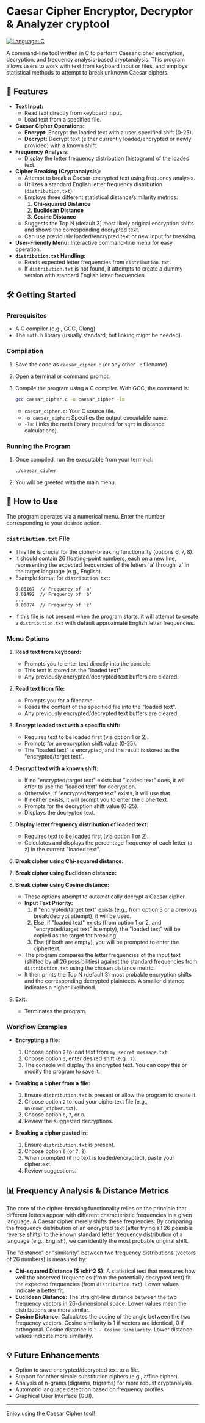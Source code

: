 
# Caesar Cipher Encryptor, Decryptor & Analyzer  cryptool

[![Language: C](https://img.shields.io/badge/Language-C-blue.svg)](https://en.wikipedia.org/wiki/C_(programming_language))

A command-line tool written in C to perform Caesar cipher encryption, decryption, and frequency analysis-based cryptanalysis. This program allows users to work with text from keyboard input or files, and employs statistical methods to attempt to break unknown Caesar ciphers.

## 🌟 Features

* **Text Input:**
  * Read text directly from keyboard input.
  * Load text from a specified file.
* **Caesar Cipher Operations:**
  * **Encrypt:** Encrypt the loaded text with a user-specified shift (0-25).
  * **Decrypt:** Decrypt text (either currently loaded/encrypted or newly provided) with a known shift.
* **Frequency Analysis:**
  * Display the letter frequency distribution (histogram) of the loaded text.
* **Cipher Breaking (Cryptanalysis):**
  * Attempt to break a Caesar-encrypted text using frequency analysis.
  * Utilizes a standard English letter frequency distribution (`distribution.txt`).
  * Employs three different statistical distance/similarity metrics:
    1. **Chi-squared Distance**
    2. **Euclidean Distance**
    3. **Cosine Distance**
  * Suggests the Top N (default 3) most likely original encryption shifts and shows the corresponding decrypted text.
  * Can use previously loaded/encrypted text or new input for breaking.
* **User-Friendly Menu:** Interactive command-line menu for easy operation.
* **`distribution.txt` Handling:**
  * Reads expected letter frequencies from `distribution.txt`.
  * If `distribution.txt` is not found, it attempts to create a dummy version with standard English letter frequencies.

## 🛠️ Getting Started

### Prerequisites

* A C compiler (e.g., GCC, Clang).
* The `math.h` library (usually standard, but linking might be needed).

### Compilation

1. Save the code as `caesar_cipher.c` (or any other `.c` filename).
2. Open a terminal or command prompt.
3. Compile the program using a C compiler. With GCC, the command is:

   ```bash
   gcc caesar_cipher.c -o caesar_cipher -lm
   ```

   * `caesar_cipher.c`: Your C source file.
   * `-o caesar_cipher`: Specifies the output executable name.
   * `-lm`: Links the math library (required for `sqrt` in distance calculations).

### Running the Program

1. Once compiled, run the executable from your terminal:

   ```bash
   ./caesar_cipher
   ```
2. You will be greeted with the main menu.

## 📖 How to Use

The program operates via a numerical menu. Enter the number corresponding to your desired action.

### `distribution.txt` File

* This file is crucial for the cipher-breaking functionality (options 6, 7, 8).
* It should contain 26 floating-point numbers, each on a new line, representing the expected frequencies of the letters 'a' through 'z' in the target language (e.g., English).
* Example format for `distribution.txt`:
  ```
  0.08167  // Frequency of 'a'
  0.01492  // Frequency of 'b'
  ...
  0.00074  // Frequency of 'z'
  ```
* If this file is not present when the program starts, it will attempt to create a `distribution.txt` with default approximate English letter frequencies.

### Menu Options

1. **Read text from keyboard:**

   * Prompts you to enter text directly into the console.
   * This text is stored as the "loaded text".
   * Any previously encrypted/decrypted text buffers are cleared.
2. **Read text from file:**

   * Prompts you for a filename.
   * Reads the content of the specified file into the "loaded text".
   * Any previously encrypted/decrypted text buffers are cleared.
3. **Encrypt loaded text with a specific shift:**

   * Requires text to be loaded first (via option 1 or 2).
   * Prompts for an encryption shift value (0-25).
   * The "loaded text" is encrypted, and the result is stored as the "encrypted/target text".
4. **Decrypt text with a known shift:**

   * If no "encrypted/target text" exists but "loaded text" does, it will offer to use the "loaded text" for decryption.
   * Otherwise, if "encrypted/target text" exists, it will use that.
   * If neither exists, it will prompt you to enter the ciphertext.
   * Prompts for the decryption shift value (0-25).
   * Displays the decrypted text.
5. **Display letter frequency distribution of loaded text:**

   * Requires text to be loaded first (via option 1 or 2).
   * Calculates and displays the percentage frequency of each letter (a-z) in the current "loaded text".
6. **Break cipher using Chi-squared distance:**
7. **Break cipher using Euclidean distance:**
8. **Break cipher using Cosine distance:**

   * These options attempt to automatically decrypt a Caesar cipher.
   * **Input Text Priority:**
     1. If "encrypted/target text" exists (e.g., from option 3 or a previous break/decrypt attempt), it will be used.
     2. Else, if "loaded text" exists (from option 1 or 2, and "encrypted/target text" is empty), the "loaded text" will be copied as the target for breaking.
     3. Else (if both are empty), you will be prompted to enter the ciphertext.
   * The program compares the letter frequencies of the input text (shifted by all 26 possibilities) against the standard frequencies from `distribution.txt` using the chosen distance metric.
   * It then prints the Top N (default 3) most probable encryption shifts and the corresponding decrypted plaintexts. A smaller distance indicates a higher likelihood.
9. **Exit:**

   * Terminates the program.

### Workflow Examples

* **Encrypting a file:**

  1. Choose option `2` to load text from `my_secret_message.txt`.
  2. Choose option `3`, enter desired shift (e.g., `7`).
  3. The console will display the encrypted text. You can copy this or modify the program to save it.
* **Breaking a cipher from a file:**

  1. Ensure `distribution.txt` is present or allow the program to create it.
  2. Choose option `2` to load your ciphertext file (e.g., `unknown_cipher.txt`).
  3. Choose option `6`, `7`, or `8`.
  4. Review the suggested decryptions.
* **Breaking a cipher pasted in:**

  1. Ensure `distribution.txt` is present.
  2. Choose option `6` (or `7`, `8`).
  3. When prompted (if no text is loaded/encrypted), paste your ciphertext.
  4. Review suggestions.

## 📊 Frequency Analysis & Distance Metrics

The core of the cipher-breaking functionality relies on the principle that different letters appear with different characteristic frequencies in a given language.
A Caesar cipher merely shifts these frequencies. By comparing the frequency distribution of an encrypted text (after trying all 26 possible reverse shifts) to the known standard letter frequency distribution of a language (e.g., English), we can identify the most probable original shift.

The "distance" or "similarity" between two frequency distributions (vectors of 26 numbers) is measured by:

* **Chi-squared Distance ($ \chi^2 $):** A statistical test that measures how well the observed frequencies (from the potentially decrypted text) fit the expected frequencies (from `distribution.txt`). Lower values indicate a better fit.
* **Euclidean Distance:** The straight-line distance between the two frequency vectors in 26-dimensional space. Lower values mean the distributions are more similar.
* **Cosine Distance:** Calculates the cosine of the angle between the two frequency vectors. Cosine similarity is 1 if vectors are identical, 0 if orthogonal. Cosine distance is `1 - Cosine Similarity`. Lower distance values indicate more similarity.

## 💡 Future Enhancements

* Option to save encrypted/decrypted text to a file.
* Support for other simple substitution ciphers (e.g., affine cipher).
* Analysis of n-grams (digrams, trigrams) for more robust cryptanalysis.
* Automatic language detection based on frequency profiles.
* Graphical User Interface (GUI).

---

Enjoy using the Caesar Cipher tool!

